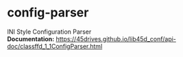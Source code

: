 # config-parser
INI Style Configuration Parser  
**Documentation:** https://45drives.github.io/lib45d_conf/api-doc/classffd_1_1ConfigParser.html